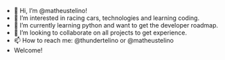 - 👋 Hi, I’m @matheustelino!
- 👀 I’m interested in racing cars, technologies and learning coding.
- 🌱 I’m currently learning python and want to get the developer roadmap.
- 💞️ I’m looking to collaborate on all projects to get experience.
- 📫 How to reach me: @thundertelino or @matheustelino
- Welcome!

<!---
matheustelino/matheustelino is a ✨ special ✨ repository because its `README.md` (this file) appears on your GitHub profile.
You can click the Preview link to take a look at your changes.
--->

